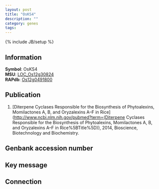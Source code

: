 ```yaml
---
layout: post
title: "OsKS4"
description: ""
category: genes
tags: 
---
```

{% include JB/setup %}

## Information
__Symbol__: OsKS4  
__MSU__: [LOC_Os12g30824](http://rice.plantbiology.msu.edu/cgi-bin/ORF_infopage.cgi?orf=LOC_Os12g30824)  
__RAPdb__: [Os12g0491800](http://rapdb.dna.affrc.go.jp/viewer/gbrowse_details/irgsp1?name=Os12g0491800)  

## Publication
1. [Diterpene Cyclases Responsible for the Biosynthesis of Phytoalexins, Momilactones A, B, and Oryzalexins A–F in Rice](http://www.ncbi.nlm.nih.gov/pubmed?term=(Diterpene Cyclases Responsible for the Biosynthesis of Phytoalexins, Momilactones A, B, and Oryzalexins A–F in Rice%5BTitle%5D)), 2014, Bioscience, Biotechnology and Biochemistry.

## Genbank accession number

## Key message

## Connection


